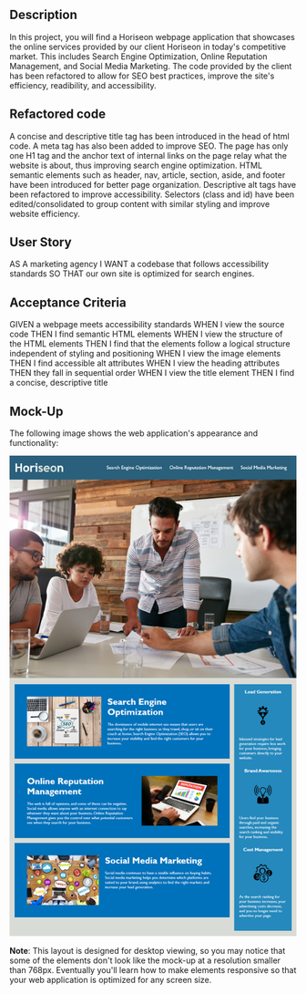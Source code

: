## Description
In this project, you will find a Horiseon webpage application that showcases the online services provided by our client Horiseon in today's competitive market. This includes Search Engine Optimization, Online Reputation Management, and Social Media Marketing. The code provided by the client has been refactored to allow for SEO best practices, improve the site's efficiency, readibility, and accessibility.

## Refactored code
A concise and descriptive title tag has been introduced in the head of html code. A meta tag has also been added to improve SEO. The page has only one H1 tag and the anchor text of internal links on the page relay what the website is about, thus improving search engine optimization. HTML semantic elements such as header, nav, article, section, aside, and footer have been introduced for better page organization. Descriptive alt tags have been refactored to improve accessibility. Selectors (class and id) have been edited/consolidated to group content with similar styling and improve website efficiency. 

## User Story
AS A marketing agency I WANT a codebase that follows accessibility standards
SO THAT our own site is optimized for search engines.

## Acceptance Criteria
GIVEN a webpage meets accessibility standards
WHEN I view the source code
THEN I find semantic HTML elements
WHEN I view the structure of the HTML elements
THEN I find that the elements follow a logical structure independent of styling and positioning
WHEN I view the image elements
THEN I find accessible alt attributes
WHEN I view the heading attributes
THEN they fall in sequential order
WHEN I view the title element
THEN I find a concise, descriptive title

## Mock-Up
The following image shows the web application's appearance and functionality:

![The Horiseon webpage includes a navigation bar, a header image, and cards with text and images at the bottom of the page.](./Assets/images/demo.png)

**Note**: This layout is designed for desktop viewing, so you may notice that some of the elements don't look like the mock-up at a resolution smaller than 768px. Eventually you'll learn how to make elements responsive so that your web application is optimized for any screen size.
